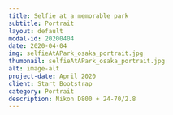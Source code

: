 ```yaml
---
title: Selfie at a memorable park
subtitle: Portrait
layout: default
modal-id: 20200404
date: 2020-04-04
img: selfieAtAPark_osaka_portrait.jpg
thumbnail: selfieAtAPark_osaka_portrait.jpg
alt: image-alt
project-date: April 2020
client: Start Bootstrap
category: Portrait
description: Nikon D800 + 24-70/2.8
---
```

